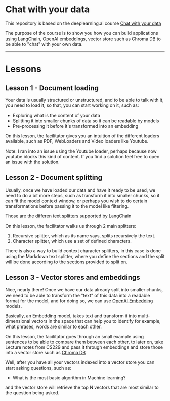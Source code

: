 # Chat with your data

This repository is based on the deeplearning.ai course [Chat with your data](https://www.deeplearning.ai/short-courses/langchain-chat-with-your-data/)

The purpose of the course is to show you how you can build applications using LangChain, OpenAI embeddings, vector store such as Chroma DB to be able to "chat" with your own data.

----
# Lessons 

## Lesson 1 - Document loading

Your data is usually structured or unstructured, and to be able to talk with it, you need to load it, so that, you can start working on it, such as: 

- Exploring what is the content of your data
- Splitting it into smaller chunks of data so it can be readable by models 
- Pre-processing it before it's transformed into an embedding 

On this lesson, the facilitator gives you an intuition of the different loaders available, such as PDF, WebLoaders and Video loaders like Youtube. 

Note: I ran into an issue using the Youtube loader, perhaps because now youtube blocks this kind of content. If you find a solution feel free to open an issue with the solution.

## Lesson 2 - Document splitting 

Usually, once we have loaded our data and have it ready to be used, we need to do a bit more steps, such as transform it into smaller chunks, so it can fit the model context window, or perhaps you wish to do certain transformations before passing it to the model like filtering. 

Those are the differen [text splitters](https://python.langchain.com/docs/modules/data_connection/document_transformers/#types-of-text-splitters) supported by LangChain

On this lesson, the facilitator walks us through 2 main splitters: 

1. Recursive splitter, which as its name says, splits recursively the text. 
2. Character splitter, which use a set of defined characters. 

There is also a way to build context character splitters, in this case is done using the Markdown text splitter, where you define the sections and the split will be done according to the sections provided to split on. 

## Lesson 3 - Vector stores and embeddings 

Nice, nearly there! Once we have our data already split into smaller chunks, we need to be able to transform the "text" of this data into a readable format for the model, and for doing so, we can use [OpenAI Embedding](https://platform.openai.com/docs/guides/embeddings) models. 

Basically, an Embedding model, takes text and transform it into multi-dimensional vectors in the space that can help you to identify for example, what phrases, words are similar to each other. 

On this lesson, the facilitator goes through an small example using sentences to be able to compare them between each other, to later on, take Lecture notes from CS229 and pass it through embeddings and store those into a vector store such as [Chroma DB](https://www.trychroma.com)

Well, after you have all your vectors indexed into a vector store you can start asking questions, such as: 

- What is the most basic algorithm in Machine learning? 

and the vector store will retrieve the top N vectors that are most similar to the question being asked.